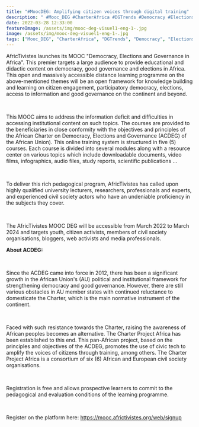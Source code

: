 ```yaml
---
title: "#MoocDEG: Amplifying citizen voices through digital training"
description: " #Mooc_DEG #CharterAfrica #DGTrends #Democracy #Elections #Governance"
date: 2022-03-28 12:33:00
featureImage: /assets/img/mooc-deg-visuel1-eng-1-.jpg
image: /assets/img/mooc-deg-visuel1-eng-1-.jpg
tags: ["Mooc_DEG", "CharterAfrica", "DGTrends", "Democracy", "Elections", "Governance"]
---
```

<!--StartFragment-->

AfricTivistes launches its MOOC "Democracy, Elections and Governance in Africa". This premier targets a large audience to provide educational and didactic content on democracy, good governance and elections in Africa. This open and massively accessible distance learning programme on the above-mentioned themes will be an open framework for knowledge building and learning on citizen engagement, participatory democracy, elections, access to information and good governance on the continent and beyond. 

 

This MOOC aims to address the information deficit and difficulties in accessing institutional content on such topics. The courses are provided to the beneficiaries in close conformity with the objectives and principles of the African Charter on Democracy, Elections and Governance (ACDEG) of the African Union). This online training system is structured in five (5) courses. Each course is divided into several modules along with a resource center on various topics which include downloadable documents, video films, infographics, audio files, study reports, scientific publications ...

 

To deliver this rich pedagogical program, AfricTivistes has called upon highly qualified university lecturers, researchers, professionals and experts, and experienced civil society actors who have an undeniable proficiency in the subjects they cover. 

 

The AfricTivistes MOOC DEG will be accessible from March 2022 to March 2024 and targets youth, citizen activists, members of civil society organisations, bloggers, web activists and media professionals. 



**About ACDEG:** 

 

Since the ACDEG came into force in 2012, there has been a significant growth in the African Union's (AU) political and institutional framework for strengthening democracy and good governance. However, there are still various obstacles in AU member states with continued reluctance to domesticate the Charter, which is the main normative instrument of the continent.

 

Faced with such resistance towards the Charter, raising the awareness of African peoples becomes an alternative. The Charter Project Africa has been established to this end. This pan-African project, based on the principles and objectives of the ACDEG, promotes the use of civic tech to amplify the voices of citizens through training, among others. The Charter Project Africa is a consortium of six (6) African and European civil society organisations. 

 

Registration is free and allows prospective learners to commit to the pedagogical and evaluation conditions of the learning programme. 

 

Register on the platform here: <https://mooc.africtivistes.org/web/signup> 

<!--EndFragment-->